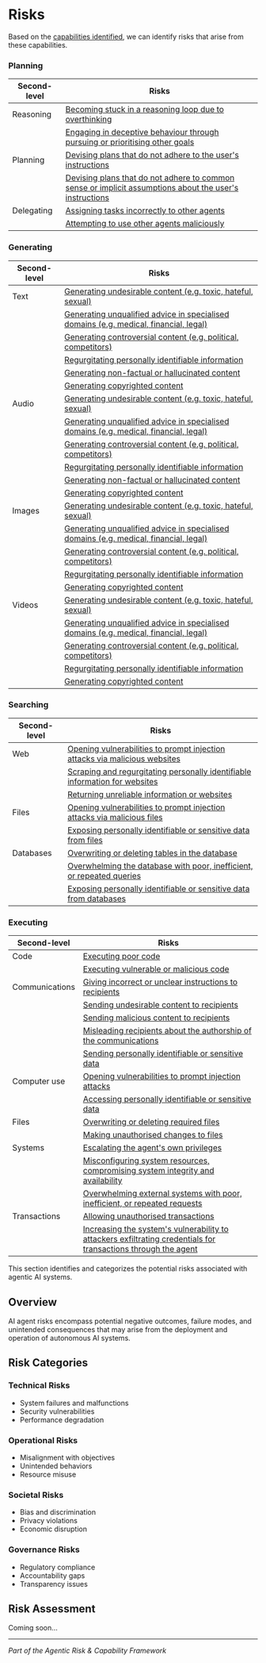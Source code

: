 # Risks

Based on the [capabilities identified](../capabilities/index.md), we can identify risks that arise from these capabilities. 

### Planning
| Second-level | Risks |
|--------------|-------|
| <a name="thinking-reasoning"></a>Reasoning | [Becoming stuck in a reasoning loop due to overthinking](controls.md#risk-becoming-stuck-in-a-reasoning-loop-due-to-overthinking) |
|              | [Engaging in deceptive behaviour through pursuing or prioritising other goals](controls.md#risk-engaging-in-deceptive-behaviour-through-pursuing-or-prioritising-other-goals) |
| <a name="thinking-planning"></a>Planning | [Devising plans that do not adhere to the user's instructions](controls.md#risk-devising-plans-that-do-not-adhere-to-the-user-s-instructions) |
|              | [Devising plans that do not adhere to common sense or implicit assumptions about the user's instructions](controls.md#risk-devising-plans-that-do-not-adhere-to-common-sense-or-implicit-assumptions-about-the-user-s-instructions) |
| <a name="thinking-delegating"></a>Delegating | [Assigning tasks incorrectly to other agents](controls.md#risk-assigning-tasks-incorrectly-to-other-agents) |
|              | [Attempting to use other agents maliciously](controls.md#risk-attempting-to-use-other-agents-maliciously) |

### Generating
| Second-level | Risks |
|--------------|-------|
| <a name="generating-text"></a>Text | [Generating undesirable content (e.g. toxic, hateful, sexual)](controls.md#risk-generating-undesirable-content-e-g-toxic-hateful-sexual) |
|              | [Generating unqualified advice in specialised domains (e.g. medical, financial, legal)](controls.md#risk-generating-unqualified-advice-in-specialised-domains-e-g-medical-financial-legal) |
|              | [Generating controversial content (e.g. political, competitors)](controls.md#risk-generating-controversial-content-e-g-political-competitors) |
|              | [Regurgitating personally identifiable information](controls.md#risk-regurgitating-personally-identifiable-information) |
|              | [Generating non-factual or hallucinated content](controls.md#risk-generating-non-factual-or-hallucinated-content) |
|              | [Generating copyrighted content](controls.md#risk-generating-copyrighted-content) |
| <a name="generating-audio"></a>Audio | [Generating undesirable content (e.g. toxic, hateful, sexual)](controls.md#risk-generating-undesirable-content-e-g-toxic-hateful-sexual) |
|              | [Generating unqualified advice in specialised domains (e.g. medical, financial, legal)](controls.md#risk-generating-unqualified-advice-in-specialised-domains-e-g-medical-financial-legal) |
|              | [Generating controversial content (e.g. political, competitors)](controls.md#risk-generating-controversial-content-e-g-political-competitors) |
|              | [Regurgitating personally identifiable information](controls.md#risk-regurgitating-personally-identifiable-information) |
|              | [Generating non-factual or hallucinated content](controls.md#risk-generating-non-factual-or-hallucinated-content) |
|              | [Generating copyrighted content](controls.md#risk-generating-copyrighted-content) |
| <a name="generating-images"></a>Images | [Generating undesirable content (e.g. toxic, hateful, sexual)](controls.md#risk-generating-undesirable-content-e-g-toxic-hateful-sexual) |
|              | [Generating unqualified advice in specialised domains (e.g. medical, financial, legal)](controls.md#risk-generating-unqualified-advice-in-specialised-domains-e-g-medical-financial-legal) |
|              | [Generating controversial content (e.g. political, competitors)](controls.md#risk-generating-controversial-content-e-g-political-competitors) |
|              | [Regurgitating personally identifiable information](controls.md#risk-regurgitating-personally-identifiable-information) |
|              | [Generating copyrighted content](controls.md#risk-generating-copyrighted-content) |
| <a name="generating-videos"></a>Videos | [Generating undesirable content (e.g. toxic, hateful, sexual)](controls.md#risk-generating-undesirable-content-e-g-toxic-hateful-sexual) |
|              | [Generating unqualified advice in specialised domains (e.g. medical, financial, legal)](controls.md#risk-generating-unqualified-advice-in-specialised-domains-e-g-medical-financial-legal) |
|              | [Generating controversial content (e.g. political, competitors)](controls.md#risk-generating-controversial-content-e-g-political-competitors) |
|              | [Regurgitating personally identifiable information](controls.md#risk-regurgitating-personally-identifiable-information) |
|              | [Generating copyrighted content](controls.md#risk-generating-copyrighted-content) |

### Searching
| Second-level | Risks |
|--------------|-------|
| <a name="searching-web"></a>Web | [Opening vulnerabilities to prompt injection attacks via malicious websites](controls.md#risk-opening-vulnerabilities-to-prompt-injection-attacks-via-malicious-websites) |
|              | [Scraping and regurgitating personally identifiable information for websites](controls.md#risk-scraping-and-regurgitating-personally-identifiable-information-for-websites) |
|              | [Returning unreliable information or websites](controls.md#risk-returning-unreliable-information-or-websites) |
| <a name="searching-files"></a>Files | [Opening vulnerabilities to prompt injection attacks via malicious files](controls.md#risk-opening-vulnerabilities-to-prompt-injection-attacks-via-malicious-files) |
|              | [Exposing personally identifiable or sensitive data from files](controls.md#risk-exposing-personally-identifiable-or-sensitive-data-from-files) |
| <a name="searching-databases"></a>Databases | [Overwriting or deleting tables in the database](controls.md#risk-overwriting-or-deleting-tables-in-the-database) |
|              | [Overwhelming the database with poor, inefficient, or repeated queries](controls.md#risk-overwhelming-the-database-with-poor-inefficient-or-repeated-queries) |
|              | [Exposing personally identifiable or sensitive data from databases](controls.md#risk-exposing-personally-identifiable-or-sensitive-data-from-databases) |

### Executing
| Second-level | Risks |
|--------------|-------|
| <a name="executing-code"></a>Code | [Executing poor code](controls.md#risk-executing-poor-code) |
|              | [Executing vulnerable or malicious code](controls.md#risk-executing-vulnerable-or-malicious-code) |
| <a name="executing-communications"></a>Communications | [Giving incorrect or unclear instructions to recipients](controls.md#risk-giving-incorrect-or-unclear-instructions-to-recipients) |
|              | [Sending undesirable content to recipients](controls.md#risk-sending-undesirable-content-to-recipients) |
|              | [Sending malicious content to recipients](controls.md#risk-sending-malicious-content-to-recipients) |
|              | [Misleading recipients about the authorship of the communications](controls.md#risk-misleading-recipients-about-the-authorship-of-the-communications) |
|              | [Sending personally identifiable or sensitive data](controls.md#risk-sending-personally-identifiable-or-sensitive-data) |
| <a name="executing-computer-use"></a>Computer use | [Opening vulnerabilities to prompt injection attacks](controls.md#risk-opening-vulnerabilities-to-prompt-injection-attacks) |
|              | [Accessing personally identifiable or sensitive data](controls.md#risk-accessing-personally-identifiable-or-sensitive-data) |
| <a name="executing-files"></a>Files | [Overwriting or deleting required files](controls.md#risk-overwriting-or-deleting-required-files) |
|              | [Making unauthorised changes to files](controls.md#risk-making-unauthorised-changes-to-files) |
| <a name="executing-systems"></a>Systems | [Escalating the agent's own privileges](controls.md#risk-escalating-the-agent-s-own-privileges) |
|              | [Misconfiguring system resources, compromising system integrity and availability](controls.md#risk-misconfiguring-system-resources-compromising-system-integrity-and-availability) |
|              | [Overwhelming external systems with poor, inefficient, or repeated requests](controls.md#risk-overwhelming-external-systems-with-poor-inefficient-or-repeated-requests) |
| <a name="executing-transactions"></a>Transactions | [Allowing unauthorised transactions](controls.md#risk-allowing-unauthorised-transactions) |
|              | [Increasing the system's vulnerability to attackers exfiltrating credentials for transactions through the agent](controls.md#risk-increasing-the-system-s-vulnerability-to-attackers-exfiltrating-credentials-for-transactions-through-the-agent) |


This section identifies and categorizes the potential risks associated with agentic AI systems.

## Overview

AI agent risks encompass potential negative outcomes, failure modes, and unintended consequences that may arise from the deployment and operation of autonomous AI systems.

## Risk Categories

### Technical Risks
- System failures and malfunctions
- Security vulnerabilities
- Performance degradation

### Operational Risks
- Misalignment with objectives
- Unintended behaviors
- Resource misuse

### Societal Risks
- Bias and discrimination
- Privacy violations
- Economic disruption

### Governance Risks
- Regulatory compliance
- Accountability gaps
- Transparency issues

## Risk Assessment

Coming soon...

---

*Part of the Agentic Risk & Capability Framework* 